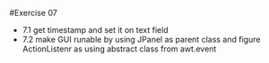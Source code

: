#Exercise 07
- 7.1 get timestamp and set it on text field
- 7.2 make GUI runable by using JPanel as parent class and figure ActionListenr as using abstract class from awt.event
